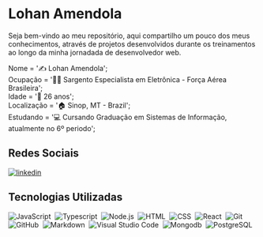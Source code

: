   # Lohan Amendola

 Seja bem-vindo ao meu repositório, aqui compartilho um pouco dos meus conhecimentos, através de projetos desenvolvidos durante os treinamentos ao longo da minha jornadada de desenvolvedor web. 
  
 
  
    
  Nome                    = '✍️ Lohan Amendola';</br>
  Ocupação                = '👨‍🏫 Sargento Especialista em Eletrônica - Força Aérea Brasileira';</br>
  Idade                   = '👱‍ 26 anos'; </br>
  Localização             = '🏠 Sinop, MT - Brazil';                                                                    
  Estudando               = '💻 Cursando Graduação em Sistemas de Informação, atualmente no 6º periodo';</br>
 
 ## Redes Sociais
 
<a href="https://www.linkedin.com/in/lohan-amendola-a09b93154/" target="_blank"><img align="center" src="https://img.shields.io/badge/-Lohan Amendola-05122A?style=flat&logo=linkedin" alt="linkedin"/></a>
 
 ## Tecnologias Utilizadas
![JavaScript](https://img.shields.io/badge/-JavaScript-05122A?style=flat&logo=javascript)&nbsp;
![Typescript](https://img.shields.io/badge/-Typescript-05122A?style=flat&logo=typescript)&nbsp;
![Node.js](https://img.shields.io/badge/-Node.js-05122A?style=flat&logo=node.js)&nbsp;
![HTML](https://img.shields.io/badge/-HTML-05122A?style=flat&logo=HTML5)&nbsp;
![CSS](https://img.shields.io/badge/-CSS-05122A?style=flat&logo=CSS3&logoColor=1572B6)&nbsp;
![React](https://img.shields.io/badge/-React-05122A?style=flat&logo=react)&nbsp;
![Git](https://img.shields.io/badge/-Git-05122A?style=flat&logo=git)&nbsp;
![GitHub](https://img.shields.io/badge/-GitHub-05122A?style=flat&logo=github)&nbsp;
![Markdown](https://img.shields.io/badge/-Markdown-05122A?style=flat&logo=markdown)&nbsp;
![Visual Studio Code](https://img.shields.io/badge/-Visual%20Studio%20Code-05122A?style=flat&logo=visual-studio-code&logoColor=007ACC)&nbsp;
![Mongodb](https://img.shields.io/badge/-MongoDB-05122A?style=flat&logo=mongodb)&nbsp;
![PostgreSQL](https://img.shields.io/badge/-PostgreSQL-05122A?style=flat&logo=postgresql)&nbsp;
  

<!---
lohanmattos/lohanmattos is a ✨ special ✨ repository because its `README.md` (this file) appears on your GitHub profile.
You can click the Preview link to take a look at your changes.
--->


